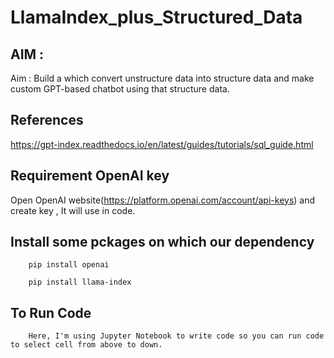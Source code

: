 # LlamaIndex_plus_Structured_Data
## AIM : 
Aim : Build a which convert unstructure data into structure data and  make custom GPT-based chatbot using that structure data.

## References
  https://gpt-index.readthedocs.io/en/latest/guides/tutorials/sql_guide.html

## Requirement OpenAI key
Open OpenAI website(https://platform.openai.com/account/api-keys) and create key , It will use in code.

## Install some pckages on which our dependency

        pip install openai

        pip install llama-index 
 
## To Run Code 
        Here, I'm using Jupyter Notebook to write code so you can run code to select cell from above to down.
